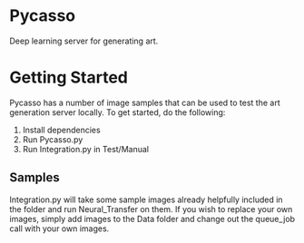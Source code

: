 # Pycasso
Deep learning server for generating art.


# Getting Started 
Pycasso has a number of image samples that can be used to test the art generation server locally. 
To get started, do the following:
1. Install dependencies
2. Run Pycasso.py
3. Run Integration.py in Test/Manual

## Samples
Integration.py will take some sample images already helpfully included in the folder and run Neural_Transfer on them. 
If you wish to replace your own images, simply add images to the Data folder and change out the queue_job call with your own images.
